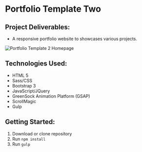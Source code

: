 # Portfolio Template Two

## Project Deliverables:
- A responsive portfolio website to showcases various projects.

![Portfolio Template 2 Homepage](http://78.media.tumblr.com/b34ac5d0ecc69e4dcf565447cdbc42ec/tumblr_p0vgfpoA0i1sq81swo1_1280.jpg "Portfolio Template 2 Homepage")

## Technologies Used:
- HTML 5
- Sass/CSS
- Bootstrap 3
- JavaScript/JQuery
- GreenSock Animation Platform (GSAP)
- ScrollMagic
- Gulp

## Getting Started:
1. Download or clone repository
2. Run `npm install`
3. Run `gulp`
